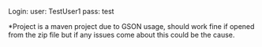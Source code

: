 Login:
	user: TestUser1
	pass: test

*Project is a maven project due to GSON usage, should work fine if opened from the zip file
but if any issues come about this could be the cause. 
